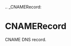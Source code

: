 [//]: # (THE CONTENT BELOW IS GENERATED. DO NOT EDIT.)
.. _CNAMERecord:

# CNAMERecord
[//]: # (ADD YOUR NOTES BELOW. THESE WILL BE PICKED EVERY TIME THE DOCS ARE REGENERATED. //end)
CNAME DNS record.